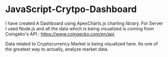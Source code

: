 # JavaScript-Crytpo-Dashboard


I have created A Dashboard using ApexCharts.js charting library. For Server I used Node.js and all the data which is being visualized is coming from Coingeko's API : https://www.coingecko.com/en/api.

Data related to Cryptocurrency Market is being visualized here. Its one of the greatest way to actually, analyze market data.